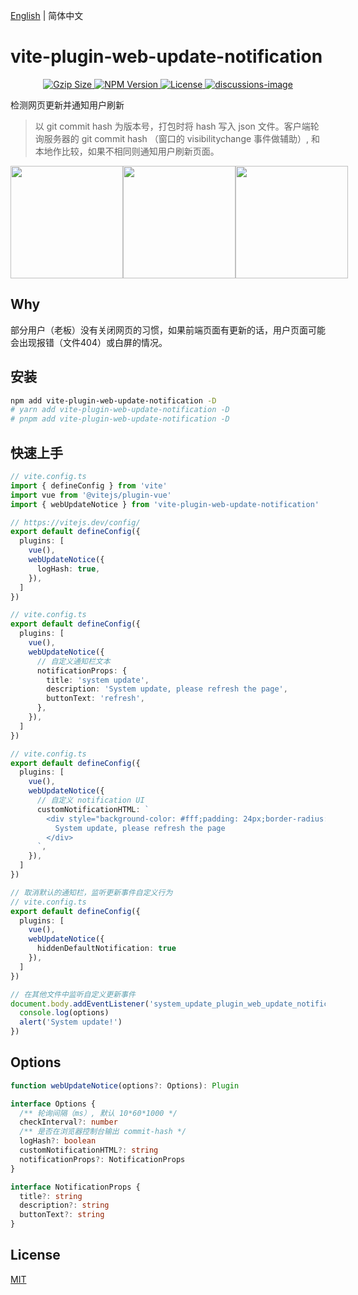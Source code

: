 [English](./README.md) | 简体中文

# vite-plugin-web-update-notification
<p align="center">
    <a href="https://unpkg.com/browse/vite-plugin-web-update-notification/dist/webUpdateNoticeInjectScript.js">
      <img src="https://img.badgesize.io/https://unpkg.com/vite-plugin-web-update-notification/dist/webUpdateNoticeInjectScript.js?compression=gzip&style=flat-square" alt="Gzip Size" />
    </a>
    <a href="https://www.npmjs.com/package/vite-plugin-web-update-notification">
      <img src="https://img.shields.io/npm/v/vite-plugin-web-update-notification.svg?style=flat-square&colorB=51C838" alt="NPM Version" />
    </a>
    <a href="https://github.com/GreatAuk/vite-plugin-web-update-notification/blob/master/LICENSE">
      <img src="https://img.shields.io/badge/license-MIT-brightgreen.svg?style=flat-square" alt="License" />
    </a>
    <a href="https://github.com/GreatAuk/vite-plugin-web-update-notification/discussions">
      <img src="https://img.shields.io/badge/discussions-on%20github-blue?style=flat-square&colorB=51C838" alt="discussions-image" />
    </a>
    <br>
</p>

检测网页更新并通知用户刷新

> 以 git commit hash 为版本号，打包时将 hash 写入 json 文件。客户端轮询服务器的 git commit hash （窗口的 visibilitychange 事件做辅助）, 和本地作比较，如果不相同则通知用户刷新页面。

<p style="display: flex;justify-content: space-between;">
  <img width="180" src="./images/vue_example.webp">
  <img width="180" src="./images/react_example.webp">
  <img width="180" src="./images/svelte_example.webp">
</p>

## Why
部分用户（老板）没有关闭网页的习惯，如果前端页面有更新的话，用户页面可能会出现报错（文件404）或白屏的情况。



## 安装

```bash
npm add vite-plugin-web-update-notification -D
# yarn add vite-plugin-web-update-notification -D
# pnpm add vite-plugin-web-update-notification -D
```

## 快速上手

```ts
// vite.config.ts
import { defineConfig } from 'vite'
import vue from '@vitejs/plugin-vue'
import { webUpdateNotice } from 'vite-plugin-web-update-notification'

// https://vitejs.dev/config/
export default defineConfig({
  plugins: [
    vue(),
    webUpdateNotice({
      logHash: true,
    }),
  ]
})
```

```ts
// vite.config.ts
export default defineConfig({
  plugins: [
    vue(),
    webUpdateNotice({
      // 自定义通知栏文本
      notificationProps: {
        title: 'system update',
        description: 'System update, please refresh the page',
        buttonText: 'refresh',
      },
    }),
  ]
})
```

```ts
// vite.config.ts
export default defineConfig({
  plugins: [
    vue(),
    webUpdateNotice({
      // 自定义 notification UI
      customNotificationHTML: `
        <div style="background-color: #fff;padding: 24px;border-radius: 4px;position: fixed;top: 24px;right: 24px;border: 1px solid;">
          System update, please refresh the page
        </div>
      `,
    }),
  ]
})
```

```ts
// 取消默认的通知栏，监听更新事件自定义行为
// vite.config.ts
export default defineConfig({
  plugins: [
    vue(),
    webUpdateNotice({
      hiddenDefaultNotification: true
    }),
  ]
})

// 在其他文件中监听自定义更新事件
document.body.addEventListener('system_update_plugin_web_update_notification', (options) => {
  console.log(options)
  alert('System update!')
})
```



## Options

```ts
function webUpdateNotice(options?: Options): Plugin

interface Options {
  /** 轮询间隔（ms）, 默认 10*60*1000 */
  checkInterval?: number
  /** 是否在浏览器控制台输出 commit-hash */
  logHash?: boolean
  customNotificationHTML?: string
  notificationProps?: NotificationProps
}

interface NotificationProps {
  title?: string
  description?: string
  buttonText?: string
}
```

## License

[MIT](./LICENSE)
